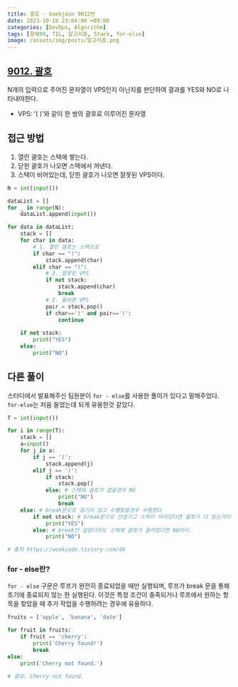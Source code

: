 ```yaml
---
title: 괄호 - baekjoon 9012번
date: 2023-10-18 23:04:00 +09:00
categories: [DevOps, Algorithm]
tags: [항해99, TIL, 알고리즘, Stack, for-else]
image: /assets/img/posts/알고리즘.png
---
```


## [9012. 괄호](https://www.acmicpc.net/problem/9012)

N개의 입력으로 주어진 문자열이 VPS인지 아닌지를 판단하여 결과를 YES와 NO로 나타내야한다.
+ VPS: '( )'와 같이 한 쌍의 괄호로 이루어진 문자열


## 접근 방법
1. 열린 괄호는 스택에 쌓는다.
2. 닫힌 괄호가 나오면 스택에서 꺼낸다.
3. 스택이 비어있는데, 닫힌 괄호가 나오면 잘못된 VPS이다.

```python
N = int(input())

dataList = []
for _ in range(N):
    dataList.append(input())

for data in dataList:
    stack = []
    for char in data:
        # 1. 열린 괄호는 스택으로
        if char == "(":
            stack.append(char)
        elif char == ")":
            # 3. 잘못된 VPS
            if not stack:
                stack.append(char)
                break
            # 2. 옳바른 VPS
            pair = stack.pop()
            if char==')' and pair=='(':
                continue
    
    if not stack:
        print("YES")
    else:
        print("NO")
```

## 다른 풀이
스터디에서 발표해주신 팀원분이 `for - else`를 사용한 풀이가 있다고 말해주었다. `for-else`는 처음 들었는데 되게 유용한것 같았다.

```python
T = int(input())

for i in range(T):
    stack = []
    a=input()
    for j in a:
        if j == '(':
            stack.append(j)
        elif j == ')':
            if stack:
                stack.pop()
            else: # 스택에 괄호가 없을경우 NO
                print("NO")
                break
    else: # break문으로 끊기지 않고 수행됬을경우 수행한다
        if not stack: # break문으로 안끊기고 스택이 비어있다면 괄호가 다 맞는거다.
            print("YES")
        else: # break안 걸렸더라도 스택에 괄호가 들어있다면 NO이다.
            print("NO")

# 출처 https://wookcode.tistory.com/49
```



### for - else란?

`for - else` 구문은 루프가 완전히 종료되었을 때만 실행되며, 루프가 break 문을 통해 조기에 종료되지 않는 한 실행된다. 이것은 특정 조건이 충족되거나 루프에서 원하는 항목을 찾았을 때 추가 작업을 수행하려는 경우에 유용하다.

```python
fruits = ['apple', 'banana', 'date']

for fruit in fruits:
    if fruit == 'cherry':
        print('Cherry found!')
        break
else:
    print('Cherry not found.')
	
# 결과: Cherry not found.
```